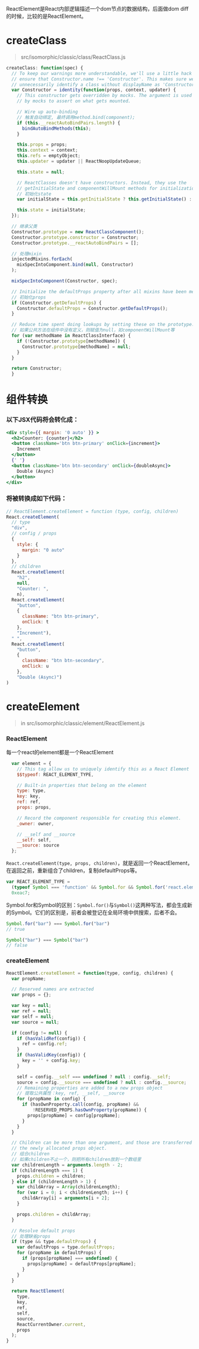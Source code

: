 ReactElement是React内部逻辑描述一个dom节点的数据结构，后面做dom diff的时候，比较的是ReactElement。

# createClass
> src/isomorphic/classic/class/ReactClass.js

``` javascript
createClass: function(spec) {
  // To keep our warnings more understandable, we'll use a little hack here to
  // ensure that Constructor.name !== 'Constructor'. This makes sure we don't
  // unnecessarily identify a class without displayName as 'Constructor'.
  var Constructor = identity(function(props, context, updater) {
    // This constructor gets overridden by mocks. The argument is used
    // by mocks to assert on what gets mounted.

    // Wire up auto-binding
    // 触发自动绑定, 最终调用method.bind(component);
    if (this.__reactAutoBindPairs.length) {
      bindAutoBindMethods(this);
    }

    this.props = props;
    this.context = context;
    this.refs = emptyObject;
    this.updater = updater || ReactNoopUpdateQueue;

    this.state = null;

    // ReactClasses doesn't have constructors. Instead, they use the
    // getInitialState and componentWillMount methods for initialization.
    // 初始化state
    var initialState = this.getInitialState ? this.getInitialState() : null;

    this.state = initialState;
  });

  // 继承父类
  Constructor.prototype = new ReactClassComponent();
  Constructor.prototype.constructor = Constructor;
  Constructor.prototype.__reactAutoBindPairs = [];

  // 处理mixin
  injectedMixins.forEach(
    mixSpecIntoComponent.bind(null, Constructor)
  );

  mixSpecIntoComponent(Constructor, spec);

  // Initialize the defaultProps property after all mixins have been merged.
  // 初始化props
  if (Constructor.getDefaultProps) {
    Constructor.defaultProps = Constructor.getDefaultProps();
  }

  // Reduce time spent doing lookups by setting these on the prototype.
  // 如果公共方法在组件中没有定义，则赋值为null，如componentWillMount等
  for (var methodName in ReactClassInterface) {
    if (!Constructor.prototype[methodName]) {
      Constructor.prototype[methodName] = null;
    }
  }

  return Constructor;
  }
```

# 组件转换
### 以下JSX代码将会转化成：
``` jsx
<div style={{ margin: '0 auto' }} >
  <h2>Counter: {counter}</h2>
  <button className='btn btn-primary' onClick={increment}>
    Increment
  </button>
  {' '}
  <button className='btn btn-secondary' onClick={doubleAsync}>
    Double (Async)
  </button>
</div>
```
### 将被转换成如下代码：
``` javascript
// ReactElement.createElement = function (type, config, children)
React.createElement(
  // type
  "div",
  // config / props
  {
    style: {
      margin: "0 auto"
    }
  },
  // children
  React.createElement(
    "h2",
    null,
    "Counter: ",
    n),
  React.createElement(
    "button",
    {
      className: "btn btn-primary",
      onClick: t
    },
    "Increment"),
  " ",
  React.createElement(
    "button",
    {
      className: "btn btn-secondary",
      onClick: u
    },
    "Double (Async)")
)
```

# createElement
> in src/isomorphic/classic/element/ReactElement.js

### ReactElement
每一个react的element都是一个ReactElement

``` javascript
  var element = {
    // This tag allow us to uniquely identify this as a React Element
    $$typeof: REACT_ELEMENT_TYPE,

    // Built-in properties that belong on the element
    type: type,
    key: key,
    ref: ref,
    props: props,

    // Record the component responsible for creating this element.
    _owner: owner,

    // __self and __source
    __self: self,
    __source: source
  };
```

```React.createElement(type, props, children)```，就是返回一个ReactElement，在返回之前，重新组合了children，复制defaultProps等。

``` javascript
var REACT_ELEMENT_TYPE =
  (typeof Symbol === 'function' && Symbol.for && Symbol.for('react.element')) ||
  0xeac7;
```
Symbol.for和Symbol的区别：```Symbol.for()```与```Symbol()```这两种写法，都会生成新的Symbol。它们的区别是，前者会被登记在全局环境中供搜索，后者不会。

``` javascript
Symbol.for("bar") === Symbol.for("bar")
// true

Symbol("bar") === Symbol("bar")
// false
```

### createElement
``` javascript
ReactElement.createElement = function(type, config, children) {
  var propName;

  // Reserved names are extracted
  var props = {};

  var key = null;
  var ref = null;
  var self = null;
  var source = null;

  if (config != null) {
    if (hasValidRef(config)) {
      ref = config.ref;
    }
    if (hasValidKey(config)) {
      key = '' + config.key;
    }

    self = config.__self === undefined ? null : config.__self;
    source = config.__source === undefined ? null : config.__source;
    // Remaining properties are added to a new props object
    // 提取公共属性：key, ref, __self, __source
    for (propName in config) {
      if (hasOwnProperty.call(config, propName) &&
          !RESERVED_PROPS.hasOwnProperty(propName)) {
        props[propName] = config[propName];
      }
    }
  }

  // Children can be more than one argument, and those are transferred onto
  // the newly allocated props object.
  // 组合children
  // 如果children不止一个，则把所有children放到一个数组里
  var childrenLength = arguments.length - 2;
  if (childrenLength === 1) {
    props.children = children;
  } else if (childrenLength > 1) {
    var childArray = Array(childrenLength);
    for (var i = 0; i < childrenLength; i++) {
      childArray[i] = arguments[i + 2];
    }

    props.children = childArray;
  }

  // Resolve default props
  // 处理缺省props
  if (type && type.defaultProps) {
    var defaultProps = type.defaultProps;
    for (propName in defaultProps) {
      if (props[propName] === undefined) {
        props[propName] = defaultProps[propName];
      }
    }
  }

  return ReactElement(
    type,
    key,
    ref,
    self,
    source,
    ReactCurrentOwner.current,
    props
  );
}
```
